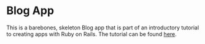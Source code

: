 # Blog App

This is a barebones, skeleton Blog app that is part of an introductory tutorial to creating apps with Ruby on Rails.
The tutorial can be found [here](https://guides.rubyonrails.org/getting_started.html).
